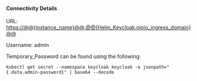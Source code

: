 



#### Connectivity Details

URL:
[https://@@{instance_name}@@.@@{Helm_Keycloak.nipio_ingress_domain}@@](https://@@{instance_name}@@.@@{Helm_Keycloak.nipio_ingress_domain}@@)

Username: admin

Temporary_Password can be found using the following:

`kubectl get secret --namespace keycloak keycloak -o jsonpath="{.data.admin-password}" | base64 --decode`
